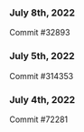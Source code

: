 ### July 8th, 2022

Commit #32893

### July 5th, 2022

Commit #314353


### July 4th, 2022

Commit #72281
